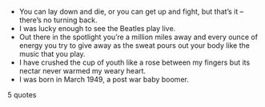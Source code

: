  - You can lay down and die, or you can get up and fight, but that’s it – there’s no turning back.
 - I was lucky enough to see the Beatles play live.
 - Out there in the spotlight you’re a million miles away and every ounce of energy you try to give away as the sweat pours out your body like the music that you play.
 - I have crushed the cup of youth like a rose between my fingers but its nectar never warmed my weary heart.
 - I was born in March 1949, a post war baby boomer.

5 quotes